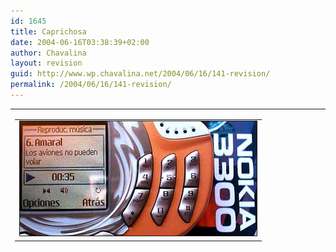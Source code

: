 ```yaml
---
id: 1645
title: Caprichosa
date: 2004-06-16T03:38:39+02:00
author: Chavalina
layout: revision
guid: http://www.wp.chavalina.net/2004/06/16/141-revision/
permalink: /2004/06/16/141-revision/
---
```

<table width="100%" border="0" cellpadding="0" cellspacing="0">
  <tr>
    <td>
      <table border="0" cellspacing="5" cellpadding="10" width="1" align="left">
        <tr>
          <td>
            <img src="/imagenes/fotos/3300.jpg" width="379" height="183" border="1" alt="Nokia 3300" />
          </td>
        </tr>
      </table>
      
      <p>
        Como <a href="http://www.minid.net/archivos/categorias/curiosidades/que_compraran_los_webloggers_el_mes_que_viene.php#comments" target="_blank">muchos</a> <a href="http://www.inxpiracion.com/archivos/000284.htm" target="_blank">otros</a> <a href="http://dmnet.bitacoras.com/index.php?id=2568" target="_blank">bitacoreros</a> este mes me permito un capricho: <a href="http://www.nokia.es/telefonos/modelos/nokia3300/index_id3300.jsp" target="_blank">Nokia 3300</a>. Ya tiene su tiempo, quizá parezca obsoleto a algunos, sobre todo tras los <a href="http://www.chavalina.net/comentar.php?idpost=139" target="_blank">últimos lanzamientos</a>, pero cuando compro no miro si el lo último, sino que cubra mis necesidades.
      </p>
      
      <p>
        Y este pequeñín lo hace con creces. Y digo pequeñín porque pese a lo que parezca en las fotos es un teléfono muy compacto, el mismo tamaño que un <a href="http://www.nokia.es/telefonos/modelos/nokia7210/index_id7210.jsp" target="_blank">Nokia 7210</a> (mi anterior teléfono, al que echaré muuuucho de menos) o un <a href="http://www.sonyericsson.com/spg.jsp?cc=es&lc=es&ver=4000&template=pp1_loader&zone=pp&lm=pp1&php=php1_1_10055&pid=10055" target="_blank">SonyEricsson t610</a>, un poco más ancho y con disposición horizontal. Pero muchas son las prestaciones para su tamaño. Destaca que incluye una tarjeta de memoria <acronym title="MultiMedia Card">MMC</acronym> (de 64mb de serie, pero compatible con otras marcas) que se puede usar como disco duro portátil, o para guardar los <acronym title="MPEG-1 Audio Layer 3">MP3</acronym> que es capaz de reproducir, o incluso para grabar de la radio, que también tiene, y por supuesto estéreo, con pulsar un solo botón, pudiendo luego descargar las grabaciones al ordenador con el cable que viene de serie, de interfaz <acronym title="Universal Serial Bus">USB</acronym> para más facilidades. Por lo demás, lo típico, pantalla en color, mensajes MMS, posibilidad de adaptarle la cámara aparte que vende Nokia, juegos java…
      </p>
      
      <p>
        Así que si alguien está pensando en comprarse un reproductor de <acronym title="MPEG-1 Audio Layer 3">MP3</acronym> de tarjetas o memoria interna, o un pendrive y un teléfono, éste es el que yo le recomendaría, todo en un solo aparato, que, según parece, saldrá a buen precio con la compañía Amena en breve.
      </p>
    </td>
  </tr>
</table>
